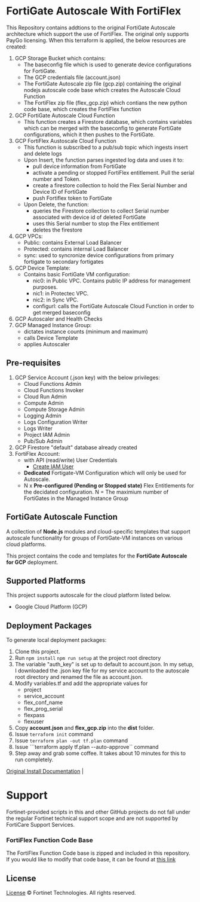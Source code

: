 # FortiGate Autoscale With FortiFlex
This Repository contains addtions to the original FortiGate Autoscale architecture which support the use of FortiFlex.  The original only supports PayGo licensing.  When this terraform is applied, the below resources are created:

1. GCP Storage Bucket which contains:
    - The baseconfig file which is used to generate device configurations for FortiGate.  
    - The GCP credentials file (account.json)
    - The FortiGate Autoscale zip file (gcp.zip) containing the original nodejs autoscale code base which creates the Autoscale Cloud Function
    - The FortiFlex zip file (flex_gcp.zip) which contians the new python code base, which creates the FortiFlex function
1. GCP FortiGate Autoscale Cloud Function
    - This function creates a Firestore database, which contains variables which can be merged with the baseconfig to generate FortiGate configurations, which it then pushes to the FortiGate.
1. GCP FortiFlex Austoscale Cloud Function
    - This function is subscribed to a pub/sub topic which ingests insert and delete logs
    - Upon Insert, the function parses ingested log data and uses it to:
        - pull device information from FortiGate 
        - activate a pending or stopped FortiFlex entitlement. Pull the serial number and Token.
        - create a firestore collection to hold the Flex Serial Number and Device ID of FortiGate
        - push Fortiflex token to FortiGate
    - Upon Delete, the function:
        - queries the Firestore collection to collect Serial number associated with device id of deleted FortiGate
        - uses this Serial number to stop the Flex entitlement
        - deletes the firestore
1. GCP VPCs:
    - Public: contains External Load Balancer
    - Protected: contains internal Load Balancer
    - sync: used to syncronize device configurations from primary fortigate to secondary fortigates
1. GCP Device Template:
    - Contains basic FortiGate VM configuration:
        - nic0: in Public VPC.  Contains public IP address for management purposes.
        - nic1: in Protectec VPC.
        - nic2: in Sync VPC.
        - configurl: calls the FortiGate Autoscale Cloud Function in order to get merged baseconfig
1. GCP Autoscaler and Health Checks
1. GCP Managed Instance Group:
    - dictates instance counts (minimum and maximum)
    - calls Device Template
    - applies Autoscaler

## Pre-requisites
1. GCP Service Account (.json key) with the below privileges:
    - Cloud Functions Admin
    - Cloud Functions Invoker
    - Cloud Run Admin
    - Compute Admin
    - Compute Storage Admin
    - Logging Admin
    - Logs Configuration Writer
    - Logs Writer
    - Project IAM Admin
    - Pub/Sub Admin
1. GCP Firestore "default" database already created
1. FortiFlex Account:
    - with API (read/write) User Credentials  
        - [Create IAM User](https://docs.fortinet.com/document/forticloud/21.2.0/identity-access-management-iam/282341/adding-an-api-user)
    - **Dedicated** Fortigate-VM Configuration which will only be used for Autoscale.
    - N x **Pre-configured (Pending or Stopped state)** Flex Entitlements for the decidated configuration.  N = The maximium number of FortiGates in the Managed Instance Group

## FortiGate Autoscale Function
A collection of **Node.js** modules and cloud-specific templates that support autoscale functionality for groups of FortiGate-VM instances on various cloud platforms.

This project contains the code and templates for the **FortiGate Autoscale for GCP** deployment.


## Supported Platforms

This project supports autoscale for the cloud platform listed below.

-  Google Cloud Platform (GCP)

## Deployment Packages

To generate local deployment packages:

1. Clone this project.
1. Run ```npm install``` ```npm run setup``` at the project root directory
1. The variable "auth_key" is set up to default to account.json.  In my setup, I downloaded the .json key file for my service account to the autoscale root directory and renamed the file as account.json.
1. Modify variables.tf and add the appropriate values for
    - project
    - service_account
    - flex_conf_name
    - flex_prog_serial
    - flexpass
    - flexuser
1. Copy **account.json** and **flex_gcp.zip** into the **dist** folder.
1. Issue ```terraform init``` command
1. Issue ```terraform plan -out tf.plan``` command
1. Issue ```terraform apply tf.plan --auto-approve`` command
1. Step away and grab some coffee.  It takes about 10 minutes for this to run completely.

[Original Install Documentation](https://docs.fortinet.com/document/fortigate-public-cloud/7.2.0/gcp-administration-guide/971604/deployment)    |

# Support

Fortinet-provided scripts in this and other GitHub projects do not fall under the regular Fortinet technical support scope and are not supported by FortiCare Support Services.


### FortiFlex Function Code Base
The FortiFlex Function Code base is zipped and included in this repository.  If you would like to modify that code base, it can be found at [this link](https://github.com/fortidg/gcp-flex-autoscale)

## License

[License](https://github.com/fortinet/fortigate-autoscale-gcp/blob/main/LICENSE) © Fortinet Technologies. All rights reserved.
